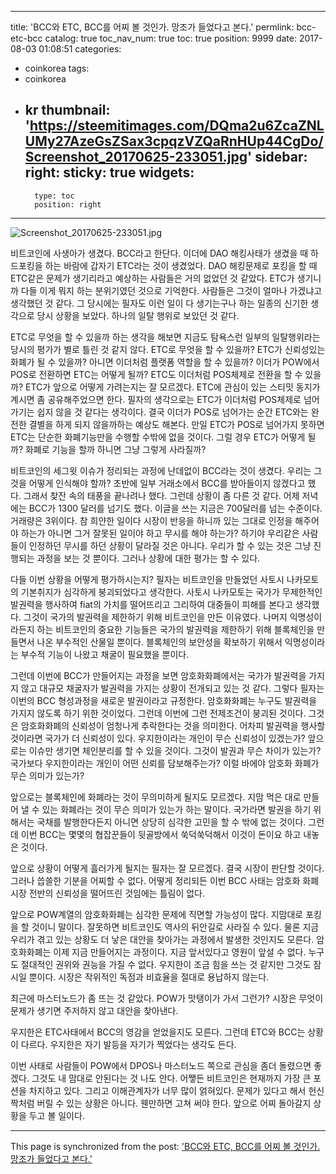 
---
title: 'BCC와 ETC, BCC를 어찌 볼 것인가. 망조가 들었다고 본다.'
permlink: bcc-etc-bcc
catalog: true
toc_nav_num: true
toc: true
position: 9999
date: 2017-08-03 01:08:51
categories:
- coinkorea
tags:
- coinkorea
- kr
thumbnail: 'https://steemitimages.com/DQma2u6ZcaZNLUMy27AzeGsZSax3cpqzVZQaRnHUp44CgDo/Screenshot_20170625-233051.jpg'
sidebar:
    right:
        sticky: true
widgets:
    -
        type: toc
        position: right
---


![Screenshot_20170625-233051.jpg](https://steemitimages.com/DQma2u6ZcaZNLUMy27AzeGsZSax3cpqzVZQaRnHUp44CgDo/Screenshot_20170625-233051.jpg)

비트코인에 사생아가 생겼다. BCC라고 한단다. 이더에 DAO 해킹사태가 생겼을 때 하드포킹을 하는 바람에 갑자기 ETC라는 것이 생겼었다. DAO 해킹문제로 포킹을 할 때 ETC같은 문제가 생기리라고 예상하는 사람들은 거의 없었던 것 같았다. ETC가 생기니까 다들 이게 뭐지 하는 분위기였던 것으로 기억한다. 사람들은 그것이 얼마나 가겠냐고 생각했던 것 같다. 그 당시에는 필자도 이런 일이 다 생기는구나 하는 일종의 신기한 생각으로 당시 상황을 보았다. 하나의 일탈 행위로 보았던 것 같다. 

ETC로 무엇을 할 수 있을까 하는 생각을 해보면 지금도 탐욕스런 일부의 일탈행위라는 당시의 평가가 별로 틀린 것 같지 않다. ETC로 무엇을 할 수 있을까? ETC가 신뢰성있는 화폐가 될 수 있을까? 아니면 이더처럼 플랫폼 역할을 할 수 있을까? 이더가  POW에서 POS로 전환하면 ETC는 어떻게 될까? ETC도 이더처럼 POS체제로 전환을 할 수 있을까? ETC가 앞으로 어떻게 가려는지는 잘 모르겠다. ETC에 관심이 있는 스티밋 동지가 계시면 좀 공유해주었으면 한다. 필자의 생각으로는 ETC가 이더처럼 POS체제로 넘어가기는 쉽지 않을 것 같다는 생각이다. 결국 이더가 POS로 넘어가는 순간 ETC와는 완전한 결별을 하게 되지 않을까하는 예상도 해본다. 만일 ETC가 POS로 넘어가지 못하면 ETC는 단순한 화폐기능만을 수행할 수밖에 없을 것이다. 그럴 경우 ETC가 어떻게 될까? 화폐로 기능을 할까 하니면 그냥 그렇게 사라질까? 

비트코인의 세그윗 이슈가 정리되는 과정에 난데없이 BCC라는 것이 생겼다. 우리는 그것을 어떻게 인식해야 할까? 초반에 일부 거래소에서 BCC를 받아들이지 않겠다고 했다. 그래서 찾잔 속의 태풍을 끝나려나 했다. 그런데 상황이 좀 다른 것 같다. 어제 저녁에는 BCC가 1300 달러를 넘기도 했다. 이글을 쓰는 지금은 700달러를 넘는 수준이다. 거래량은 3위이다. 참 희얀한 일이다 시장이 반응을 하니까 있는 그대로 인정을 해주어야 하는가 아니면 그거 잘못된 일이야 하고 무시를 해야 하는가? 하기야 우리같은 사람들이 인정하던 무시를 하던 상황이 달라질 것은 아니다. 우리가 할 수 있는 것은 그냥 진행되는 과정을 보는 것 뿐이다. 그러나 상황에 대한 평가는 할 수 있다. 

다들 이번 상황을 어떻게 평가하시는지? 필자는 비트코인을 만들었던 사토시 나카모토의 기본취지가 심각하게 붕괴되었다고 생각한다. 사토시 나카모토는 국가가 무제한적인 발권력을 행사하여 fiat의 가치를 떨어뜨리고 그리하여 대중들이 피해를 본다고 생각했다. 그것이 국가의 발권력을 제한하기 위해 비트코인을 만든 이유였다. 나머지 익명성이라든지 하는 비트코인의 중요한 기능들은 국가의 발권력을 제한하기 위해 블록체인을 만들면서 나온 부수적인 산물일 뿐이다. 블록체인의 보안성을 확보하기 위해서 익명성이라는 부수적 기능이 나왔고 채굴이 필요했을 뿐이다. 

그런데 이번에 BCC가 만들어지는 과정을 보면 암호화화폐에서는 국가가 발권력을 가지지 않고 대규모 채굴자가 발권력을 가지는 상황이 전개되고 있는 것 같다. 그렇다 필자는 이번의 BCC 형성과정을 새로운 발권이라고 규정한다. 암호화화폐는 누구도 발권력을 가지지 않도록 하기 위한 것이었다. 그런데 이번에 그런 전제조건이 붕괴된 것이다. 그것은 암호화화폐의 신뢰성이 엄청나게 추락한다는 것을 의미한다. 어차피 발권력을 행사할 것이라면 국가가 더 신뢰성이 있다. 우지한이라는 개인이 무슨 신뢰성이 있겠는가? 앞으로는 이슈만 생기면 체인분리를 할 수 있을 것이다. 그것이 발권과 무슨 차이가 있는가? 국가보다 우지한이라는 개인이 어떤 신뢰를 담보해주는가? 이럴 바에야 암호화 화폐가 무슨 의미가 있는가? 

앞으로는 블록체인에 화폐라는 것이 무의미하게 될지도 모르겠다. 지맘 먹은 대로 만들어 낼 수 있는 화폐라는 것이 무슨 의미가 있는가 하는 말이다. 국가라면 발권을 하기 위해서는 국채를 발행한다든지 아니면 상당히 심각한 고민을 할 수 밖에 없는 것이다. 그런데 이번 BCC는 몇몇의 협잡꾼들이 뒷골방에서 쑥덕쑥덕해서 이것이 돈이요 하고 내놓은 것이다. 

앞으로 상황이 어떻게 흘러가게 될지는 필자는 잘 모르겠다. 결국 시장이 판단할 것이다. 그러나 씁쓸한 기분을 어찌할 수 없다. 어떻게 정리되든 이번 BCC 사태는 암호화 화폐시장 전반의 신뢰성을 떨어뜨린 것임에는 틀림이 없다. 

앞으로 POW계열의 암호화화폐는 심각한 문제에 직면할 가능성이 많다. 지맘대로 포킹을 할 것이니 말이다. 잘못하면 비트코인도 역사의 뒤안길로 사라질 수 있다. 물론 지금 우리가 겪고 있는 상황도 더 낳은 대안을 찾아가는 과정에서 발생한 것인지도 모른다. 암호화화폐는 이제 지금 만들어지는 과정이다. 지금 앞서있다고 영원이 앞설 수 없다. 누구도 절대적인 권위와 권능을 가질 수 없다. 우지한이 조금 힘을 쓰는 것 같지만 그것도 잠시일 뿐이다. 시장은 작위적인 독점과 비효율을 절대로 용납하지 않는다. 

최근에 마스터노드가 좀 뜨는 것 같았다. POW가 맛탱이가 가서 그런가? 시장은 무엇이 문제가 생기면 주저하지 않고 대안을 찾아낸다. 

우지한은 ETC사태에서 BCC의 영감을 얻었을지도 모른다. 그런데 ETC와 BCC는 상황이 다르다. 우지한은 자기 발등을 자기가 찍었다는 생각도 든다.  

이번 사태로 사람들이 POW에서 DPOS나 마스터노드 쪽으로 관심을 좀더 돌렸으면 좋겠다. 그것도 내 맘대로 안된다는 것 나도 안다. 어쨓든 비트코인은 현재까지 가장 큰 포션을 차지하고 있다. 그리고 이해관계자가 너무 많이 얽혀있다. 문제가 있다고 해서 헌신짝처럼 버릴 수 있는 상황은 아니다. 웬만하면 고쳐 써야 한다. 앞으로 어찌 돌아갈지 상황을 두고 볼 일이다.

- - -

This page is synchronized from the post: ['BCC와 ETC, BCC를 어찌 볼 것인가. 망조가 들었다고 본다.'](https://steemit.com/@oldstone/bcc-etc-bcc)
